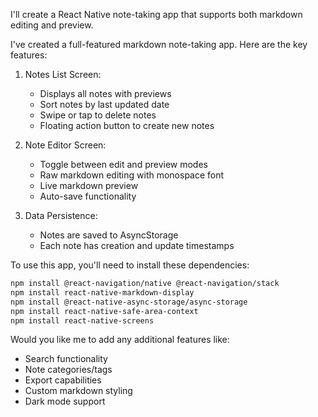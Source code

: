 I'll create a React Native note-taking app that supports both markdown editing and preview.​​​​​​​​​​​​​​​​

I've created a full-featured markdown note-taking app. Here are the key features:

1. Notes List Screen:
   - Displays all notes with previews
   - Sort notes by last updated date
   - Swipe or tap to delete notes
   - Floating action button to create new notes

2. Note Editor Screen:
   - Toggle between edit and preview modes
   - Raw markdown editing with monospace font
   - Live markdown preview
   - Auto-save functionality

3. Data Persistence:
   - Notes are saved to AsyncStorage
   - Each note has creation and update timestamps

To use this app, you'll need to install these dependencies:
```bash
npm install @react-navigation/native @react-navigation/stack
npm install react-native-markdown-display
npm install @react-native-async-storage/async-storage
npm install react-native-safe-area-context
npm install react-native-screens
```

Would you like me to add any additional features like:
- Search functionality
- Note categories/tags
- Export capabilities
- Custom markdown styling
- Dark mode support​​​​​​​​​​​​​​​​